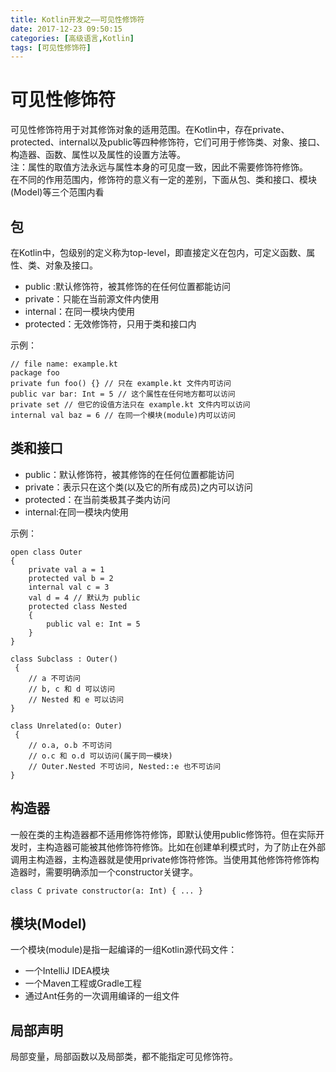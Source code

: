 ```yaml
---
title: Kotlin开发之——可见性修饰符
date: 2017-12-23 09:50:15
categories: [高级语言,Kotlin]
tags: [可见性修饰符]
---
```

# 可见性修饰符
可见性修饰符用于对其修饰对象的适用范围。在Kotlin中，存在private、protected、internal以及public等四种修饰符，它们可用于修饰类、对象、接口、构造器、函数、属性以及属性的设置方法等。   
注：属性的取值方法永远与属性本身的可见度一致，因此不需要修饰符修饰。   
在不同的作用范围内，修饰符的意义有一定的差别，下面从包、类和接口、模块(Model)等三个范围内看   
<!--more-->
## 包 

在Kotlin中，包级别的定义称为top-level，即直接定义在包内，可定义函数、属性、类、对象及接口。  

- public :默认修饰符，被其修饰的在任何位置都能访问
- private：只能在当前源文件内使用
- internal：在同一模块内使用
- protected：无效修饰符，只用于类和接口内  

示例：   

	// file name: example.kt
	package foo
	private fun foo() {} // 只在 example.kt 文件内可访问
	public var bar: Int = 5 // 这个属性在任何地方都可以访问
	private set // 但它的设值方法只在 example.kt 文件内可以访问
	internal val baz = 6 // 在同一个模块(module)内可以访问

## 类和接口

- public：默认修饰符，被其修饰的在任何位置都能访问
- private：表示只在这个类(以及它的所有成员)之内可以访问
- protected：在当前类极其子类内访问
- internal:在同一模块内使用 

示例：    

	open class Outer 
	{
    	private val a = 1
    	protected val b = 2
    	internal val c = 3
    	val d = 4 // 默认为 public
    	protected class Nested 
		{
    	    public val e: Int = 5
    	}
	}

	class Subclass : Outer()
	 {
    	// a 不可访问
    	// b, c 和 d 可以访问
    	// Nested 和 e 可以访问
	}

	class Unrelated(o: Outer)
	 {
    	// o.a, o.b 不可访问
    	// o.c 和 o.d 可以访问(属于同一模块)
    	// Outer.Nested 不可访问, Nested::e 也不可访问
	}
## 构造器
一般在类的主构造器都不适用修饰符修饰，即默认使用public修饰符。但在实际开发时，主构造器可能被其他修饰符修饰。比如在创建单利模式时，为了防止在外部调用主构造器，主构造器就是使用private修饰符修饰。当使用其他修饰符修饰构造器时，需要明确添加一个constructor关键字。  

	class C private constructor(a: Int) { ... }
## 模块(Model)
一个模块(module)是指一起编译的一组Kotlin源代码文件：   

- 一个IntelliJ IDEA模块
- 一个Maven工程或Gradle工程
- 通过Ant任务的一次调用编译的一组文件   

## 局部声明 
局部变量，局部函数以及局部类，都不能指定可见修饰符。  

